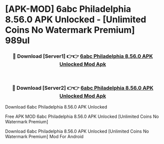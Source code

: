 # [APK-MOD] 6abc Philadelphia 8.56.0 APK Unlocked - [Unlimited Coins No Watermark Premium] 989ul



<div align="center">
<h3>🔴 Download [Server1] 👉👉 <a href="https://momento.my/?title=6abc_Philadelphia_8.56.0_APK_Unlocked">6abc Philadelphia 8.56.0 APK Unlocked Mod Apk</a></h3><br>

<h3>🔴 Download [Server2] 👉👉 <a href="https://momento.my/?title=6abc_Philadelphia_8.56.0_APK_Unlocked">6abc Philadelphia 8.56.0 APK Unlocked Mod Apk</a></h3>
</div>



Download 6abc Philadelphia 8.56.0 APK Unlocked 

Free APK MOD 6abc Philadelphia 8.56.0 APK Unlocked [Unlimited Coins No Watermark Premium]

Download 6abc Philadelphia 8.56.0 APK Unlocked [Unlimited Coins No Watermark Premium] Mod For Android
